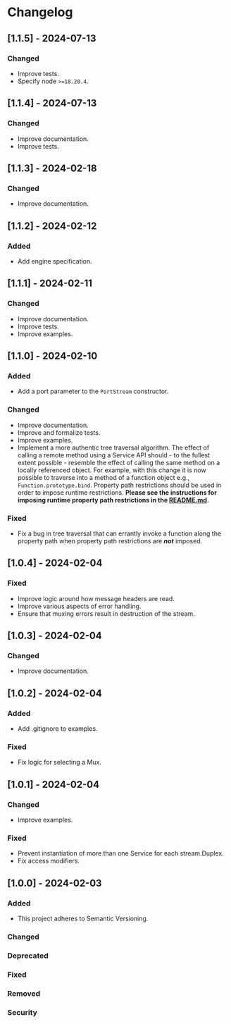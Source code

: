 # Changelog

## [1.1.5] - 2024-07-13
### Changed
- Improve tests.
- Specify node `>=18.20.4`.

## [1.1.4] - 2024-07-13
### Changed
- Improve documentation.
- Improve tests.

## [1.1.3] - 2024-02-18
### Changed
- Improve documentation.

## [1.1.2] - 2024-02-12
### Added
- Add engine specification.

## [1.1.1] - 2024-02-11
### Changed
- Improve documentation.
- Improve tests.
- Improve examples.

## [1.1.0] - 2024-02-10
### Added
- Add a port parameter to the `PortStream` constructor.
### Changed
- Improve documentation.
- Improve and formalize tests.
- Improve examples.
- Implement a more authentic tree traversal algorithm.  The effect of calling a remote method using a Service API should - to the fullest extent possible - resemble the effect of calling the same method on a locally referenced object.  For example, with this change it is now possible to traverse into a method of a function object e.g., `Function.prototype.bind`.  Property path restrictions should be used in order to impose runtime restrictions.  **Please see the instructions for imposing runtime property path restrictions in the [README.md](https://github.com/faranalytics/network-services/?tab=readme-ov-file#restrict-api-calls-at-runtime).**
### Fixed
- Fix a bug in tree traversal that can errantly invoke a function along the property path when property path restrictions are ***not*** imposed.

## [1.0.4] - 2024-02-04
### Fixed
- Improve logic around how message headers are read.
- Improve various aspects of error handling.
- Ensure that muxing errors result in destruction of the stream.

## [1.0.3] - 2024-02-04
### Changed
- Improve documentation.

## [1.0.2] - 2024-02-04
### Added
- Add .gitignore to examples.
### Fixed
- Fix logic for selecting a Mux.

## [1.0.1] - 2024-02-04
### Changed
- Improve examples.
### Fixed
- Prevent instantiation of more than one Service for each stream.Duplex.
- Fix access modifiers.

## [1.0.0] - 2024-02-03
### Added
- This project adheres to Semantic Versioning.
### Changed
### Deprecated
### Fixed
### Removed
### Security